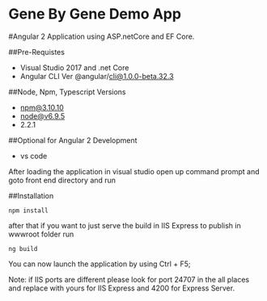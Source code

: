 # Gene By Gene Demo App

#Angular 2 Application using ASP.netCore and EF Core.

##Pre-Requistes
- Visual Studio 2017 and .net Core
- Angular CLI Ver @angular/cli@1.0.0-beta.32.3

##Node, Npm, Typescript Versions
- npm@3.10.10
- node@v6.9.5
- 2.2.1



##Optional for Angular 2 Development
- vs code

After loading the application in visual studio open up command prompt and goto front end directory and run

##Installation
```npm
npm install
```

after that if you want to just serve the build in IIS Express to publish in wwwroot folder run
```npm
ng build
```
You can now launch the application by using Ctrl + F5;

Note: if IIS ports are different please look for port 24707 in the all places and replace with yours for IIS Express and 4200 for Express Server.



